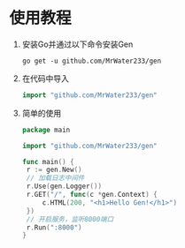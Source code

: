 # 使用教程

1. 安装Go并通过以下命令安装Gen

   ```shell
   go get -u github.com/MrWater233/gen
   ```

2. 在代码中导入

   ```go
   import "github.com/MrWater233/gen"
   ```

3. 简单的使用

   ```go
   package main
   
   import "github.com/MrWater233/gen"
   
   func main() {
   	r := gen.New()
   	// 加载日志中间件
   	r.Use(gen.Logger())
   	r.GET("/", func(c *gen.Context) {
   		c.HTML(200, "<h1>Hello Gen!</h1>")
   	})
   	// 开启服务，监听8000端口
   	r.Run(":8000")
   }
   ```